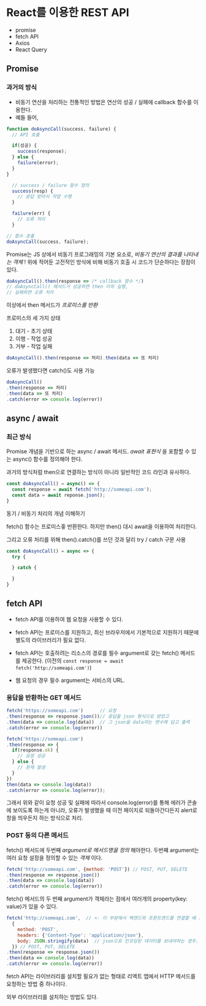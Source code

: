# React를 이용한 REST API
- promise
- fetch API
- Axios
- React Query

## Promise

### 과거의 방식

- 비동기 연산을 처리하는 전통적인 방법은 연산의 성공 / 실패에 callback 함수를 이용한다.
- 예들 들어,
```jsx
function doAsyncCall(success, failure) {
  // API 호출

  if(성공) {
    success(response);
  } else {
    failure(error);
  }
}

  // success / failure 함수 정의
  success(resp) {
    // 응답 받아서 작업 수행
  }

  failure(err) {
    // 오류 처리
  }

// 함수 호출
doAsyncCall(success, failure);
```

Promise는 JS 상에서 비동기 프로그래밍의 기본 요소로, _비동기 연산의 결과를 나타내는 객체_ !
위에 적어둔 고전적인 방식에 비해 비동기 호출 시 코드가 단순하다는 장점이 있다.

```jsx
doAsyncCall().then(response => /* callback 함수 */)
// doAsyncCall() 메서드가 성공하면 then 이하 실행,
// 실패하면 오류 처리
```

이상에서 then 메서드가 _프로미스를 반환_

프로미스의 세 가지 상태
1. 대기 - 초기 상태
2. 이행 - 작업 성공
3. 거부 - 작업 실패

```jsx
doAsyncCall().then(response => 처리).then(data => 또 처리)
```

오류가 발생했다면 catch()도 사용 가능

```jsx
doAsyncCall()
.then(response => 처리)
.then(data => 또 처리)
.catch(error => console.log(error))
```

## async / await

### 최근 방식

Promise 개념을 기반으로 하는 async / await 메서드.
_await 표현식_ 을 포함할 수 있는 async() 함수를 정의해야 한다.

과거의 방식처럼 then으로 연결하는 방식이 아니라 일반적인 코드 라인과 유사하다.

```jsx
const doAsyncCall() = async() => {
  const response = await fetch('http://someapi.com');
  const data = await reponse.json();
}
```

동기 / 비동기 처리의 개념 이해하기

fetch() 함수는 프로미스흫 반환한다. 하지만 then() 대시 await을 이용하여 처리한다.

그리고 오류 처리를 위해 then().catch()를 쓰던 것과 달리
try / catch 구문 사용

```jsx
const doAsyncCall() = async => {
  try {

  } catch {

  }
}
```

## fetch API
- fetch API를 이용하여 웹 요청을 사용할 수 있다.
- fetch API는 프로미스를 지원하고, 최신 브라우저에서 기본적으로 지원하기 때문에 별도의 라이브러리가 필요 없다.

- fetch API는 호출하려는 리소스의 경로를 필수 argument로 갖는 fetch() 메서드를 제공한다. (이전의 `const response = await fetch('http://someapi.com')`)

- 웹 요청의 경우 필수 argument는 서비스의 URL.

### 응답을 반환하는 GET 메서드
```jsx
fetch('https://someapi.com')      // 요청
.then(response => response.json())// 응답을 json 형식으로 받았고
.then(data => console.log(data))  // 그 json을 data라는 변수에 담고 출력
.catch(error => console.log(error))
```

```jsx
fetch('https://someapi.com')
.then(response => {
  if(response.ok) {
    // 요청 성공
  } else {
    // 문제 발생
  }
})
then(data => console.log(data))
.catch(error => console.log(error));
```
그래서 위와 같이 요청 성공 및 실패에 따라서 console.log(error)를 통해 에러가 콘솔에 보이도록 하는게 아니라,
오류가 발생했을 때 이전 페이지로 되돌아간다든지 alert로 창을 띄우든지 하는 방식으로 처리.

### POST 등의 다른 메서드
fetch() 메서드에 두번째 _argument로 메서드명을 정의_ 해야한다. 두번쨰 argument는 여러 요청 설정을 정의할 수 있는 _객체_ 이다.

```jsx
fetch('http://someapi.com', {method: 'POST'}) // POST, PUT, DELETE
.then(response => response.json())
.then(data => console.log(data))
.catch(error => console.log(error))
```

fetch() 메서드의 두 번째 argument가 객체라는 점에서 여러개의 property(key: value)가 있을 수 있다.

```jsx
fetch('http://someapi.com',  // <- 이 부분에서 백엔드와 프론트엔드를 연결할 때 좀 중요해 보인다 (key: value)
  {
    method: 'POST',
    headers: {'Content-Type': 'application/json'},
    body: JSON.stringify(data)  // json으로 인코딩된 데이터를 보내야하는 경우.
  }) // POST, PUT, DELETE
.then(response => response.json())
.then(data => console.log(data))
.catch(error => console.log(error))
```

fetch API는 라이브러리를 설치할 필요가 없는 형태로 리액트 앱에서 HTTP 메서드를 요청하는 방법 중 하나이다.

외부 라이브러리를 설치하는 방법도 있다.



